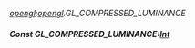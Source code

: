 _[opengl](../../modules/opengl/opengl-module.md):[opengl](../../modules/opengl/opengl-module.md).GL\_COMPRESSED\_LUMINANCE_
##### Const GL\_COMPRESSED\_LUMINANCE:[Int](../../modules/wonkey/wonkey-types-int.md)
